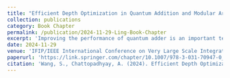```yaml
---
title: "Efficient Depth Optimization in Quantum Addition and Modular Arithmetic with Ling Structure"
collection: publications
category: Book Chapter
permalink: /publication/2024-11-29-Ling-Book-Chapter
excerpt: 'Improving the performance of quantum adder is an important technical challenge with major impact on the implementation of efficient, large-scale quantum computing. Continuing along this research direction, we propose a novel parallel-prefix quantum adder based on Ling expansion. We systematically explored classical structures for parallel-prefix adders assessing their suitability to be realized in quantum domain. Furthermore, Ling adder enforces Logical OR and large fan-out, which require innovative solutions. We addressed these challenges to realize the quantum Ling adder, which results in a T-depth of only O(log(n/2)). This represents a substantial improvement over the previous quantum adders based on parallel prefix structure, which require O(log n) T-depth. Based on the proposed adder, an efficient quantum modular adder is also demonstrated in this paper, further extending the applicability of our approach. We present extensive theoretical and simulation-based studies to establish our claims.'
date: 2024-11-29
venue: 'IFIP/IEEE International Conference on Very Large Scale Integration - System on a Chip'
paperurl: 'https://link.springer.com/chapter/10.1007/978-3-031-70947-0_4'
citation: 'Wang, S., Chattopadhyay, A. (2024). Efficient Depth Optimization in Quantum Addition and Modular Arithmetic with Ling Structure. In: Elfadel, I.(.M., Albasha, L. (eds) VLSI-SoC 2023: Innovations for Trustworthy Artificial Intelligence. VLSI-SoC 2023. IFIP Advances in Information and Communication Technology, vol 680. Springer, Cham. https://doi.org/10.1007/978-3-031-70947-0_4'
---
```


